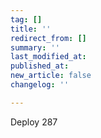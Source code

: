 ```yaml
---
tag: []
title: ''
redirect_from: []
summary: ''
last_modified_at: 
published_at: 
new_article: false
changelog: ''

---
```

Deploy 287